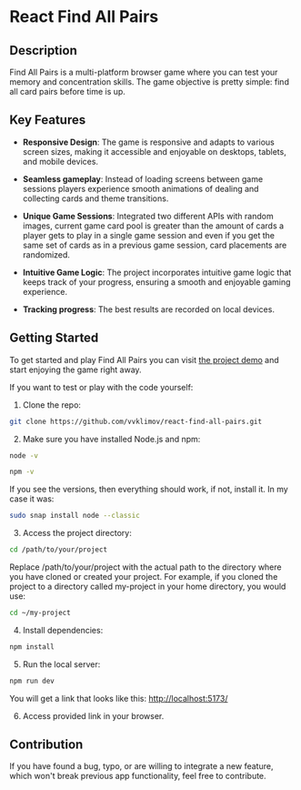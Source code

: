 # React Find All Pairs

## Description

Find All Pairs is a multi-platform browser game where you can test your memory and concentration skills.
The game objective is pretty simple: find all card pairs before time is up.

## Key Features

- **Responsive Design**: The game is responsive and adapts to various screen sizes, making it accessible and enjoyable on desktops, tablets, and mobile devices.

- **Seamless gameplay**: Instead of loading screens between game sessions players experience smooth animations of dealing and collecting cards and theme transitions.

- **Unique Game Sessions**: Integrated two different APIs with random images, current game card pool is greater than the amount of cards a player gets to play in a single game session and even if you get the same set of cards as in a previous game session, card placements are randomized.

- **Intuitive Game Logic**: The project incorporates intuitive game logic that keeps track of your progress, ensuring a smooth and enjoyable gaming experience.

- **Tracking progress**: The best results are recorded on local devices.

## Getting Started

To get started and play Find All Pairs you can visit [the project demo](https://reactfindallpairs.netlify.app/) and start enjoying the game right away.

If you want to test or play with the code yourself:

1. Clone the repo:

```bash
git clone https://github.com/vvklimov/react-find-all-pairs.git
```

2. Make sure you have installed Node.js and npm:

```bash
node -v
```

```bash
npm -v
```

If you see the versions, then everything should work, if not, install it.
In my case it was:

```bash
sudo snap install node --classic
```

3. Access the project directory:

```bash
cd /path/to/your/project
```

Replace /path/to/your/project with the actual path to the directory where you have cloned or created your project. For example, if you cloned the project to a directory called my-project in your home directory, you would use:

```bash
cd ~/my-project
```

4. Install dependencies:

```bash
npm install
```

5. Run the local server:

```bash
npm run dev
```

You will get a link that looks like this: <http://localhost:5173/>

6. Access provided link in your browser.

## Contribution

If you have found a bug, typo, or are willing to integrate a new feature, which won't break previous app functionality, feel free to contribute.
